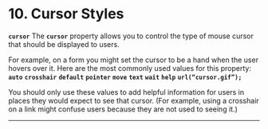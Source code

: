 # 10. Cursor Styles

**`cursor`**
The **`cursor`** property allows you to control the type of mouse cursor that should be displayed to users.

For example, on a form you might set the cursor to be a hand when the user hovers over it.
Here are the most commonly used values for this property:
**`auto`**
**`crosshair`**
**`default`**
**`pointer`**
**`move`**
**`text`**
**`wait`**
**`help`**
**`url(“cursor.gif”);`**

You should only use these values to add helpful information for users in places they would expect to see that cursor. (For example, using a crosshair on a link might confuse users because they are not used to seeing it.)

---
